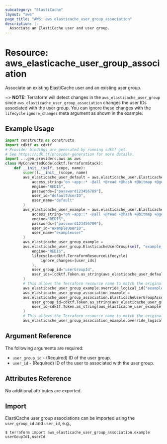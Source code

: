 ```yaml
---
subcategory: "ElastiCache"
layout: "aws"
page_title: "AWS: aws_elasticache_user_group_association"
description: |-
  Associate an ElastiCache user and user group.
---
```


# Resource: aws_elasticache_user_group_association

Associate an existing ElastiCache user and an existing user group.

~> **NOTE:** Terraform will detect changes in the `aws_elasticache_user_group` since `aws_elasticache_user_group_association` changes the user IDs associated with the user group. You can ignore these changes with the `lifecycle` `ignore_changes` meta argument as shown in the example.

## Example Usage

```python
import constructs as constructs
import cdktf as cdktf
# Provider bindings are generated by running cdktf get.
# See https://cdk.tf/provider-generation for more details.
import ...gen.providers.aws as aws
class MyConvertedCode(cdktf.TerraformStack):
    def __init__(self, scope, name):
        super().__init__(scope, name)
        aws_elasticache_user_default = aws.elasticache_user.ElasticacheUser(self, "default",
            access_string="on ~app::* -@all +@read +@hash +@bitmap +@geo -setbit -bitfield -hset -hsetnx -hmset -hincrby -hincrbyfloat -hdel -bitop -geoadd -georadius -georadiusbymember",
            engine="REDIS",
            passwords=["password123456789"],
            user_id="defaultUserID",
            user_name="default"
        )
        aws_elasticache_user_example = aws.elasticache_user.ElasticacheUser(self, "example",
            access_string="on ~app::* -@all +@read +@hash +@bitmap +@geo -setbit -bitfield -hset -hsetnx -hmset -hincrby -hincrbyfloat -hdel -bitop -geoadd -georadius -georadiusbymember",
            engine="REDIS",
            passwords=["password123456789"],
            user_id="exampleUserID",
            user_name="exampleuser"
        )
        aws_elasticache_user_group_example =
        aws.elasticache_user_group.ElasticacheUserGroup(self, "example_2",
            engine="REDIS",
            lifecycle=cdktf.TerraformResourceLifecycle(
                ignore_changes=[user_ids]
            ),
            user_group_id="userGroupId",
            user_ids=[cdktf.Token.as_string(aws_elasticache_user_default.user_id)]
        )
        # This allows the Terraform resource name to match the original name. You can remove the call if you don't need them to match.
        aws_elasticache_user_group_example.override_logical_id("example")
        aws_elasticache_user_group_association_example =
        aws.elasticache_user_group_association.ElasticacheUserGroupAssociation(self, "example_3",
            user_group_id=cdktf.Token.as_string(aws_elasticache_user_group_example.user_group_id),
            user_id=cdktf.Token.as_string(aws_elasticache_user_example.user_id)
        )
        # This allows the Terraform resource name to match the original name. You can remove the call if you don't need them to match.
        aws_elasticache_user_group_association_example.override_logical_id("example")
```

## Argument Reference

The following arguments are required:

* `user_group_id` - (Required) ID of the user group.
* `user_id` - (Required) ID of the user to associated with the user group.

## Attributes Reference

No additional attributes are exported.

## Import

ElastiCache user group associations can be imported using the `user_group_id` and `user_id`, e.g.,

```
$ terraform import aws_elasticache_user_group_association.example userGoupId1,userId
```

<!-- cache-key: cdktf-0.17.0-pre.15 input-a98e10658c021cf3d8cdf67c4aa90221c8ea280afee67a03f3f22612f05168d6 -->